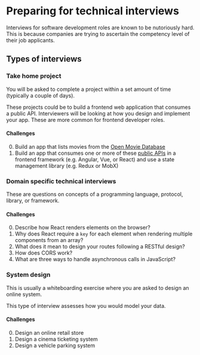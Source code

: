 # Preparing for technical interviews

Interviews for software development roles are known to be nutoriously hard. This is because companies are trying to ascertain the competency level of their job applicants. 

## Types of interviews

### Take home project

You will be asked to complete a project within a set amount of time (typically a couple of days).

These projects could be to build a frontend web application that consumes a public API. Interviewers will be looking at how you design and implement your app. These are more common for frontend developer roles.  

#### Challenges

0. Build an app that lists movies from the [Open Movie Database](https://www.omdbapi.com)
0. Build an app that consumes one or more of these [public APIs](https://github.com/public-apis/public-apis) in a frontend framework (e.g. Angular, Vue, or React) and use a state management library (e.g. Redux or MobX)

### Domain specific technical interviews

These are questions on concepts of a programming language, protocol, library, or framework.

#### Challenges

0. Describe how React renders elements on the browser?
0. Why does React require a `key` for each element when rendering multiple components from an array?
0. What does it mean to design your routes following a RESTful design?
0. How does CORS work?
0. What are three ways to handle asynchronous calls in JavaScript?

### System design

This is usually a whiteboarding exercise where you are asked to design an online system.

This type of interview assesses how you would model your data.

#### Challenges

0. Design an online retail store
0. Design a cinema ticketing system
0. Design a vehicle parking system
